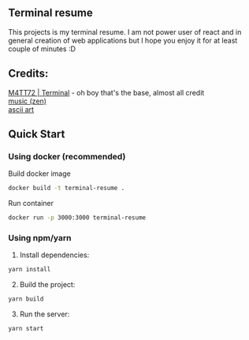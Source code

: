 ## Terminal resume

This projects is my terminal resume. I am not power user of react and in general creation of web applications but I hope you enjoy it for at least couple of minutes :D 

## Credits:
[M4TT72 | Terminal](https://github.com/m4tt72/terminal) - oh boy that's the base, almost all credit <br>
[music (zen)](https://pixabay.com/music/search/genre/ambient/) <br>
[ascii art](https://emojicombos.com/)

## Quick Start

### Using docker (recommended)
Build docker image

```bash
docker build -t terminal-resume .
```

Run container

```bash
docker run -p 3000:3000 terminal-resume
```

### Using npm/yarn

1. Install dependencies:

```bash
yarn install
```

2. Build the project:

```bash
yarn build
```

3. Run the server:

```bash
yarn start
```
